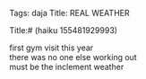 Tags: daja
Title: REAL WEATHER
  
Title:# (haiku 155481929993)  
  
first gym visit this year  
there was no one else working out  
must be the inclement weather  
